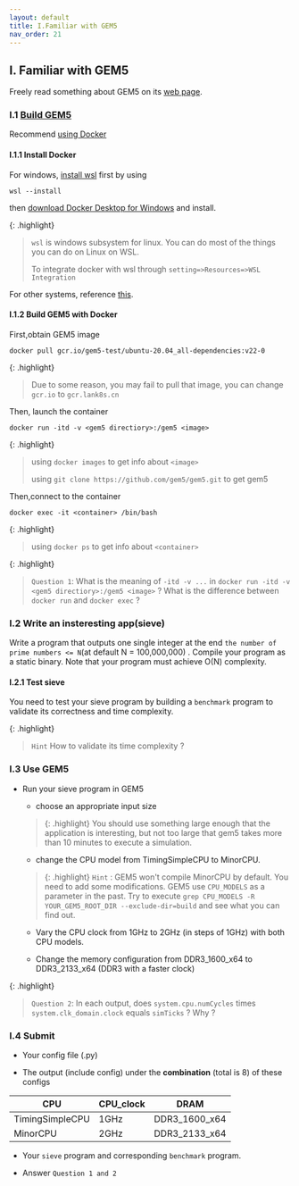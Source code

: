```yaml
---
layout: default
title: I.Familiar with GEM5
nav_order: 21
---
```


## I. Familiar with GEM5

Freely read something about GEM5 on its [web page](https://www.gem5.org/).

### I.1 [Build GEM5](https://www.gem5.org/documentation/general_docs/building)

Recommend [using Docker](https://www.docker.com/)

#### I.1.1 Install Docker

For windows, [install wsl](https://docs.microsoft.com/zh-cn/windows/wsl/install) first by using

```
wsl --install 
```

then [download Docker Desktop for Windows](https://docs.docker.com/desktop/install/windows-install/) and install.

{: .highlight}
> `wsl` is windows subsystem for linux. You can do most of the things you can do on Linux on WSL.
> 
> To integrate docker with wsl through `setting=>Resources=>WSL Integration`

For other systems, reference [this](https://docs.docker.com/desktop/).

#### I.1.2 Build GEM5 with Docker

First,obtain GEM5 image

```
docker pull gcr.io/gem5-test/ubuntu-20.04_all-dependencies:v22-0
```

{: .highlight}
> Due to some reason, you may fail to pull that image, you can change `gcr.io` to `gcr.lank8s.cn`

Then, launch the container

```
docker run -itd -v <gem5 directiory>:/gem5 <image>
```

{: .highlight}
> using `docker images` to get info about `<image>`
> 
> using `git clone https://github.com/gem5/gem5.git` to get gem5

Then,connect to the container

```
docker exec -it <container> /bin/bash
```

{: .highlight}
> using `docker ps` to get info about `<container>`

{: .highlight}
> `Question 1`: What is the meaning of `-itd -v ...` in `docker run -itd -v <gem5 directiory>:/gem5 <image>` ? What is the difference between `docker run` and `docker exec` ?

### I.2 Write an insteresting app(sieve)

Write a program that outputs one single integer at the end `the number of prime numbers <= N`(at default N = 100,000,000) . Compile your program as a static binary. Note that your program must achieve O(N) complexity.

#### I.2.1 Test sieve

You need to test your sieve program by building a `benchmark` program to validate its correctness and time complexity.

{: .highlight}
> `Hint` How to validate its time complexity ?

### I.3 Use GEM5

- Run your sieve program in GEM5
  
  - choose an appropriate input size
  
  > {: .highlight}
  > You should use something large enough that the application is interesting, but not too large that gem5 takes more than 10 minutes to execute a simulation.
  
  - change the CPU model from TimingSimpleCPU to MinorCPU.
  
  > {: .highlight}
  > `Hint` : GEM5 won't compile MinorCPU by default. You need to add some modifications. GEM5 use `CPU_MODELS` as a parameter in the past. Try to execute `grep CPU_MODELS -R YOUR_GEM5_ROOT_DIR --exclude-dir=build` and see what you can find out.
  
  - Vary the CPU clock from 1GHz to 2GHz (in steps of 1GHz) with both CPU models.
  
  - Change the memory configuration from DDR3_1600_x64 to DDR3_2133_x64 (DDR3 with a faster clock)

{: .highlight}
> `Question 2`: In each output, does `system.cpu.numCycles` times `system.clk_domain.clock` equals `simTicks` ? Why ?

### I.4 Submit

- Your config file (.py)

- The output (include config) under the **combination** (total is 8) of these configs

| CPU             | CPU_clock | DRAM          |
| --------------- | --------- | ------------- |
| TimingSimpleCPU | 1GHz      | DDR3_1600_x64 |
| MinorCPU        | 2GHz      | DDR3_2133_x64 |

- Your `sieve` program and corresponding `benchmark` program.

- Answer `Question 1 and 2`
